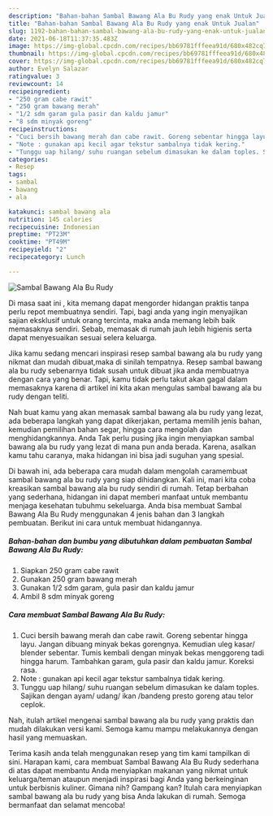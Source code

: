 ```yaml
---
description: "Bahan-bahan Sambal Bawang Ala Bu Rudy yang enak Untuk Jualan"
title: "Bahan-bahan Sambal Bawang Ala Bu Rudy yang enak Untuk Jualan"
slug: 1192-bahan-bahan-sambal-bawang-ala-bu-rudy-yang-enak-untuk-jualan
date: 2021-06-18T11:37:35.483Z
image: https://img-global.cpcdn.com/recipes/bb69781fffeea91d/680x482cq70/sambal-bawang-ala-bu-rudy-foto-resep-utama.jpg
thumbnail: https://img-global.cpcdn.com/recipes/bb69781fffeea91d/680x482cq70/sambal-bawang-ala-bu-rudy-foto-resep-utama.jpg
cover: https://img-global.cpcdn.com/recipes/bb69781fffeea91d/680x482cq70/sambal-bawang-ala-bu-rudy-foto-resep-utama.jpg
author: Evelyn Salazar
ratingvalue: 3
reviewcount: 14
recipeingredient:
- "250 gram cabe rawit"
- "250 gram bawang merah"
- "1/2 sdm garam gula pasir dan kaldu jamur"
- "8 sdm minyak goreng"
recipeinstructions:
- "Cuci bersih bawang merah dan cabe rawit. Goreng sebentar hingga layu. Jangan dibuang minyak bekas gorengnya. Kemudian uleg kasar/ blender sebentar. Tumis kembali dengan minyak bekas menggoreng tadi hingga harum. Tambahkan garam, gula pasir dan kaldu jamur. Koreksi rasa."
- "Note : gunakan api kecil agar tekstur sambalnya tidak kering."
- "Tunggu uap hilang/ suhu ruangan sebelum dimasukan ke dalam toples. Sajikan dengan ayam/ udang/ ikan /bandeng presto goreng atau telor ceplok."
categories:
- Resep
tags:
- sambal
- bawang
- ala

katakunci: sambal bawang ala 
nutrition: 145 calories
recipecuisine: Indonesian
preptime: "PT23M"
cooktime: "PT49M"
recipeyield: "2"
recipecategory: Lunch

---
```



![Sambal Bawang Ala Bu Rudy](https://img-global.cpcdn.com/recipes/bb69781fffeea91d/680x482cq70/sambal-bawang-ala-bu-rudy-foto-resep-utama.jpg)

Di masa  saat ini , kita memang dapat mengorder hidangan praktis tanpa perlu repot membuatnya sendiri. Tapi, bagi anda yang ingin menyajikan sajian eksklusif untuk orang tercinta, maka anda memang lebih baik memasaknya sendiri. Sebab, memasak di rumah jauh lebih higienis serta dapat menyesuaikan sesuai selera keluarga.

Jika kamu sedang mencari inspirasi resep sambal bawang ala bu rudy yang nikmat dan mudah dibuat,maka di sinilah tempatnya. Resep sambal bawang ala bu rudy  sebenarnya tidak susah untuk dibuat jika anda membuatnya dengan cara yang benar. Tapi, kamu tidak perlu takut akan gagal dalam memasaknya 
karena di artikel ini kita akan mengulas sambal bawang ala bu rudy dengan teliti.  



Nah buat kamu yang akan memasak sambal bawang ala bu rudy yang lezat, ada beberapa langkah yang dapat dikerjakan, pertama memilih jenis bahan, kemudian pemilihan bahan segar, hingga cara mengolah dan menghidangkannya. Anda Tak perlu pusing jika ingin menyiapkan sambal bawang ala bu rudy yang lezat di mana pun anda berada. Karena, asalkan kamu  tahu caranya, maka hidangan ini bisa jadi suguhan yang spesial.

Di bawah ini, ada beberapa cara mudah dalam mengolah caramembuat sambal bawang ala bu rudy yang siap dihidangkan. Kali ini, mari kita coba kreasikan sambal bawang ala bu rudy sendiri di rumah. Tetap berbahan yang sederhana, hidangan ini dapat memberi manfaat untuk membantu menjaga kesehatan tubuhmu sekeluarga. Anda bisa membuat Sambal Bawang Ala Bu Rudy menggunakan 4 jenis bahan dan 3 langkah pembuatan. Berikut ini cara untuk membuat hidangannya.

<!--inarticleads1-->

##### Bahan-bahan dan bumbu yang dibutuhkan dalam pembuatan Sambal Bawang Ala Bu Rudy:

1. Siapkan 250 gram cabe rawit
1. Gunakan 250 gram bawang merah
1. Gunakan 1/2 sdm garam, gula pasir dan kaldu jamur
1. Ambil 8 sdm minyak goreng




<!--inarticleads2-->

##### Cara membuat Sambal Bawang Ala Bu Rudy:

1. Cuci bersih bawang merah dan cabe rawit. Goreng sebentar hingga layu. Jangan dibuang minyak bekas gorengnya. Kemudian uleg kasar/ blender sebentar. Tumis kembali dengan minyak bekas menggoreng tadi hingga harum. Tambahkan garam, gula pasir dan kaldu jamur. Koreksi rasa.
1. Note : gunakan api kecil agar tekstur sambalnya tidak kering.
1. Tunggu uap hilang/ suhu ruangan sebelum dimasukan ke dalam toples. Sajikan dengan ayam/ udang/ ikan /bandeng presto goreng atau telor ceplok.




Nah, itulah artikel mengenai  sambal bawang ala bu rudy  yang praktis dan mudah dilakukan versi kami. Semoga kamu mampu melakukannya dengan hasil yang memuaskan. 

Terima kasih anda telah menggunakan resep yang tim kami tampilkan di sini. Harapan kami, cara membuat  Sambal Bawang Ala Bu Rudy sederhana di atas dapat membantu Anda menyiapkan makanan yang nikmat untuk keluarga/teman ataupun menjadi inspirasi bagi Anda yang berkeinginan untuk berbisnis kuliner. Gimana nih? Gampang kan? Itulah cara menyiapkan sambal bawang ala bu rudy yang bisa Anda lakukan di rumah. Semoga bermanfaat dan selamat mencoba!

